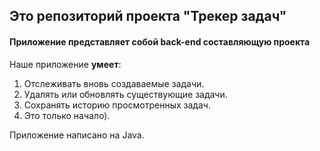 ## Это репозиторий проекта "Трекер задач"
#### Приложение представляет собой back-end составляющую проекта

Наше приложение **умеет**:
1. Отслеживать вновь создаваемые задачи.
2. Удалять или обновлять существующие задачи.
3. Сохранять историю просмотренных задач.
4. Это только начало).

Приложение написано на Java.